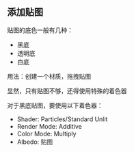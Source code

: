 ## 添加贴图

贴图的底色一般有几种：

-   黑底
-   透明底
-   白底

用法：创建一个材质，拖拽贴图

显然，只有贴图不够，还得使用特殊的着色器

对于黑底贴图，要使用以下着色器：

-   Shader: Particles/Standard Unlit
-   Render Mode: Additive
-   Color Mode: Multiply
-   Albedo: 贴图

